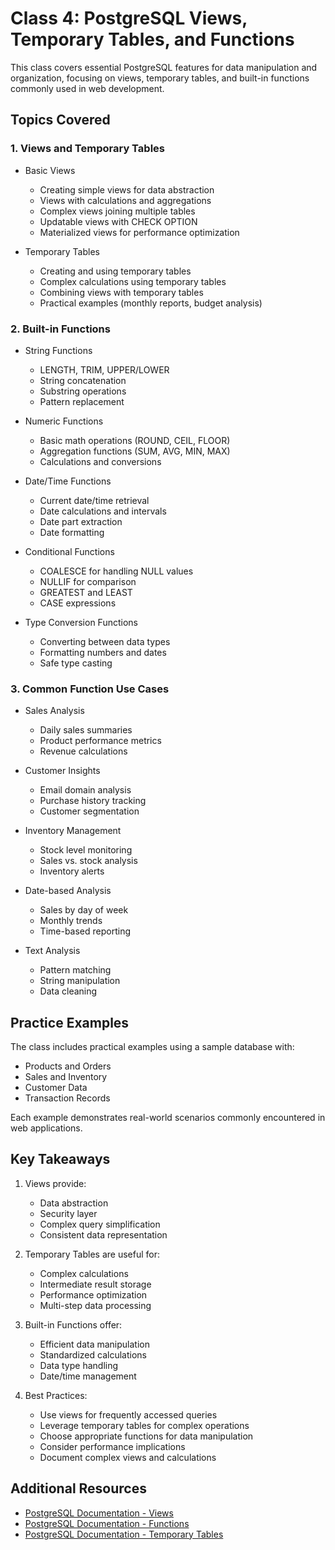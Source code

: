 # Class 4: PostgreSQL Views, Temporary Tables, and Functions

This class covers essential PostgreSQL features for data manipulation and organization, focusing on views, temporary tables, and built-in functions commonly used in web development.

## Topics Covered

### 1. Views and Temporary Tables

- Basic Views

  - Creating simple views for data abstraction
  - Views with calculations and aggregations
  - Complex views joining multiple tables
  - Updatable views with CHECK OPTION
  - Materialized views for performance optimization

- Temporary Tables
  - Creating and using temporary tables
  - Complex calculations using temporary tables
  - Combining views with temporary tables
  - Practical examples (monthly reports, budget analysis)

### 2. Built-in Functions

- String Functions

  - LENGTH, TRIM, UPPER/LOWER
  - String concatenation
  - Substring operations
  - Pattern replacement

- Numeric Functions

  - Basic math operations (ROUND, CEIL, FLOOR)
  - Aggregation functions (SUM, AVG, MIN, MAX)
  - Calculations and conversions

- Date/Time Functions

  - Current date/time retrieval
  - Date calculations and intervals
  - Date part extraction
  - Date formatting

- Conditional Functions

  - COALESCE for handling NULL values
  - NULLIF for comparison
  - GREATEST and LEAST
  - CASE expressions

- Type Conversion Functions
  - Converting between data types
  - Formatting numbers and dates
  - Safe type casting

### 3. Common Function Use Cases

- Sales Analysis

  - Daily sales summaries
  - Product performance metrics
  - Revenue calculations

- Customer Insights

  - Email domain analysis
  - Purchase history tracking
  - Customer segmentation

- Inventory Management

  - Stock level monitoring
  - Sales vs. stock analysis
  - Inventory alerts

- Date-based Analysis

  - Sales by day of week
  - Monthly trends
  - Time-based reporting

- Text Analysis
  - Pattern matching
  - String manipulation
  - Data cleaning

## Practice Examples

The class includes practical examples using a sample database with:

- Products and Orders
- Sales and Inventory
- Customer Data
- Transaction Records

Each example demonstrates real-world scenarios commonly encountered in web applications.

## Key Takeaways

1. Views provide:

   - Data abstraction
   - Security layer
   - Complex query simplification
   - Consistent data representation

2. Temporary Tables are useful for:

   - Complex calculations
   - Intermediate result storage
   - Performance optimization
   - Multi-step data processing

3. Built-in Functions offer:

   - Efficient data manipulation
   - Standardized calculations
   - Data type handling
   - Date/time management

4. Best Practices:
   - Use views for frequently accessed queries
   - Leverage temporary tables for complex operations
   - Choose appropriate functions for data manipulation
   - Consider performance implications
   - Document complex views and calculations

## Additional Resources

- [PostgreSQL Documentation - Views](https://www.postgresql.org/docs/current/sql-createview.html)
- [PostgreSQL Documentation - Functions](https://www.postgresql.org/docs/current/functions.html)
- [PostgreSQL Documentation - Temporary Tables](https://www.postgresql.org/docs/current/sql-createtable.html#SQL-CREATETABLE-TEMPORARY)
